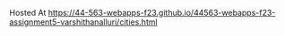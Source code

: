 Hosted At <https://44-563-webapps-f23.github.io/44563-webapps-f23-assignment5-varshithanalluri/cities.html>